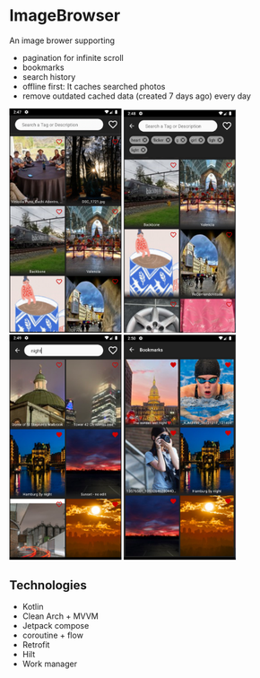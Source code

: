 # ImageBrowser
An image brower supporting
 - pagination for infinite scroll
 - bookmarks
 - search history
 - offline first: It caches searched photos
 - remove outdated cached data (created 7 days ago) every day 
 
 <p float="center">
    <img src="screenshots/1.png" width ="200">
    <img src="screenshots/2.png" width ="200">
    <img src="screenshots/3.png" width ="200">
    <img src="screenshots/4.png" width ="200">
</p>
 
 ## Technologies
  - Kotlin
  - Clean Arch + MVVM
  - Jetpack compose
  - coroutine + flow
  - Retrofit
  - Hilt
  - Work manager
